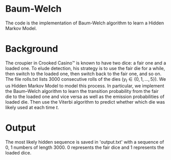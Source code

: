 # Baum-Welch

The code is the implementation of Baum-Welch algorithm to learn a Hidden Markov Model. 

# Background

The croupier in Crooked Casino™ is known to have two dice: a fair one and a loaded one. To elude detection, his strategy is to use the fair die for a while, then switch to the loaded one, then switch back to the fair one, and so on. The file rolls.txt lists $3000$ consecutive rolls of the dies $(y_t \in \{0, 1, \ldots , 5\})$. We us Hidden Markov Model to model this process. In particular, we implement the Baum–Welch algorithm to learn the transition probability from the fair die to the loaded one and vice versa as well as the emission probabilities of loaded die. Then use the Viterbi algorithm to predict whether which die was likely used at each time $t$.

# Output

The most likely hidden sequence is saved in 'output.txt' with a sequence of 0, 1 numbers of length 3000. 0 represents the fair dice and 1 represents the loaded dice. 
